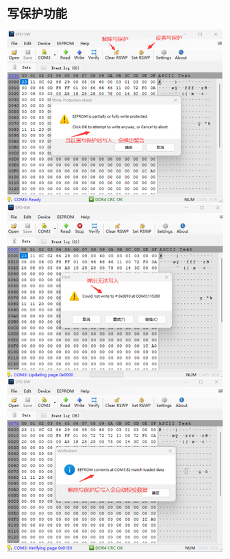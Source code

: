 # 写保护功能

![spdrwgui-1](img/spdrwguirswp-1.png)
![spdrwgui-1](img/spdrwguirswp-2.png)
![spdrwgui-1](img/spdrwguirswp-3.png)